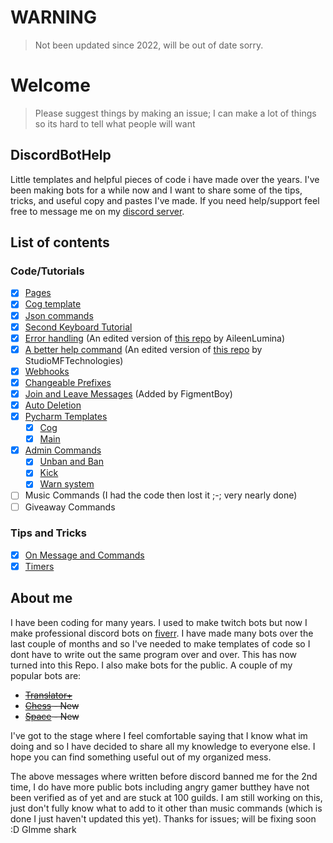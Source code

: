 # WARNING
> Not been updated since 2022, will be out of date sorry.

# Welcome
> Please suggest things by making an issue; I can make a lot of things so its hard to tell what people will want

## DiscordBotHelp

Little templates and helpful pieces of code i have made over the years. I've been making bots for a while now and I want to share some of the tips, tricks, and useful copy and pastes I've made. If you need help/support feel free to message me on my [discord server](https://discord.gg/A7aQfW6).

## List of contents

### Code/Tutorials

* [x] [Pages](Pages)
* [x] [Cog template](Cog%20Template)
* [x] [Json commands](Json%20Commands)
* [x] [Second Keyboard Tutorial](2nd%20Keyboard%20Shortcuts)
* [x] [Error handling](Error%20Handling) \(An edited version of [this repo](https://gist.github.com/AileenLumina/510438b241c16a2960e9b0b014d9ed06) by AileenLumina\)
* [x] [A better help command](Help%20Command) \(An edited version of [this repo](https://gist.github.com/StudioMFTechnologies/ad41bfd32b2379ccffe90b0e34128b8b) by StudioMFTechnologies\)
* [x] [Webhooks](Webhooks)
* [x] [Changeable Prefixes](Changeable%20Prefixes)
* [x] [Join and Leave Messages](Join%20and%20Leave%20Messages) \(Added by FigmentBoy\)
* [x] [Auto Deletion](Auto%20delete) 
* [x] [Pycharm Templates](Pycharm%20Templates)
    * [x] [Cog](Pycharm%20Templates/Cog%20Template.txt)
    * [x] [Main](Pycharm%20Templates/main.txt)
* [x] [Admin Commands](Admin%20Commands)
    * [x] [Unban and Ban](Admin%20Commands/Unban%20and%20Ban)
    * [x] [Kick](Admin%20Commands/Kick)
    * [x] [Warn system](Admin%20Commands/Warn%20system)
* [ ] Music Commands (I had the code then lost it ;-; very nearly done)
* [ ] Giveaway Commands

### Tips and Tricks

* [x] [On Message and Commands](Tips%20and%20Tricks/README.md#on-message-and-commands)
* [x] [Timers](Tips%20and%20Tricks/README.md#timers)

## About me

I have been coding for many years. I used to make twitch bots but now I make professional discord bots on [fiverr](https://www.fiverr.com/nex_infinite). I have made many bots over the last couple of months and so I've needed to make templates of code so I dont have to write out the same program over and over. This has now turned into this Repo. I also make bots for the public. A couple of my popular bots are:

* ~~[Translator+](https://top.gg/bot/700793365754806402)~~
* ~~[Chess](https://top.gg/bot/716382796108660826) - New~~
* ~~[Space](https://top.gg/bot/716615705793134633) - New~~

I've got to the stage where I feel comfortable saying that I know what im doing and so I have decided to share all my knowledge to everyone else. I hope you can find something useful out of my organized mess.

The above messages where written before discord banned me for the 2nd time, I do have more public bots including angry gamer butthey have not been verified as of yet and are stuck at 100 guilds. I am still working on this, just don't fully know what to add to it other than music commands (which is done I just haven't updated this yet). Thanks for issues; will be fixing soon :D GImme shark

